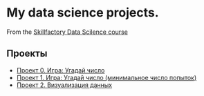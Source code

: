 # My data science projects.
From the [Skillfactory Data Scilence course](https://lms.skillfactory.ru/)


## Проекты

* [Проект 0. Игра: Угадай число](https://github.com/Pole4ka88/sf_data_science/tree/main/project%200)
* [Проект 1. Игра: Угадай число (минимальное число попыток)](https://github.com/Pole4ka88/sf_data_science/tree/main/project%201)
* [Проект 2. Визуализация данных](https://github.com/Pole4ka88/sf_data_science/tree/main/project%202)

